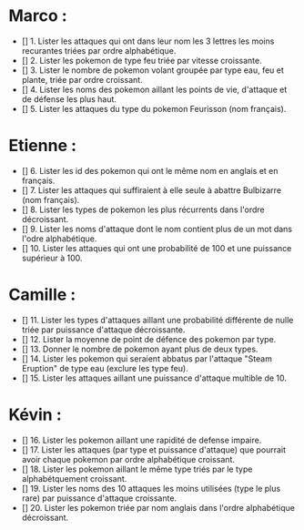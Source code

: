 # Marco :

- [] 1. Lister les attaques qui ont dans leur nom les 3 lettres les moins recurantes triées par ordre alphabétique.
- [] 2. Lister les pokemon de type feu triée par vitesse croissante.
- [] 3. Lister le nombre de pokemon volant groupée par type eau, feu et plante, triée par ordre croissant.
- [] 4. Lister les noms des pokemon aillant les points de vie, d'attaque et de défense les plus haut.
- [] 5. Lister les attaques du type du pokemon Feurisson (nom français).

# Etienne :

- [] 6. Lister les id des pokemon qui ont le même nom en anglais et en français.
- [] 7. Lister les attaques qui suffiraient à elle seule à abattre Bulbizarre (nom français).
- [] 8. Lister les types de pokemon les plus récurrents dans l'ordre décroissant.
- [] 9. Lister les noms d'attaque dont le nom contient plus de un mot dans l'odre alphabétique.
- [] 10. Lister les attaques qui ont une probabilité de 100 et une puissance supérieur à 100.

# Camille :

- [] 11. Lister les types d'attaques aillant une probabilité différente de nulle triée par puissance d'attaque décroissante.
- [] 12. Lister la moyenne de point de défence des pokemon par type.
- [] 13. Donner le nombre de pokemon ayant plus de deux types.
- [] 14. Lister les pokemon qui seraient abbatus par l'attaque "Steam Eruption" de type eau (exclure les type feu).
- [] 15. Lister les attaques aillant une puissance d'attaque multible de 10.

# Kévin :

- [] 16. Lister les pokemon aillant une rapidité de defense impaire.
- [] 17. Lister les attaques (par type et puissance d'attaque) que pourrait avoir chaque pokemon par ordre alphabétique croissant.
- [] 18. Lister les pokemon aillant le même type triés par le type alphabétquement croissant.
- [] 19. Lister les noms des 10 attaques les moins utilisées (type le plus rare) par puissance d'attaque croissante.
- [] 20. Lister les pokemon triée par nom anglais dans l'ordre alphabétique décroissant.
